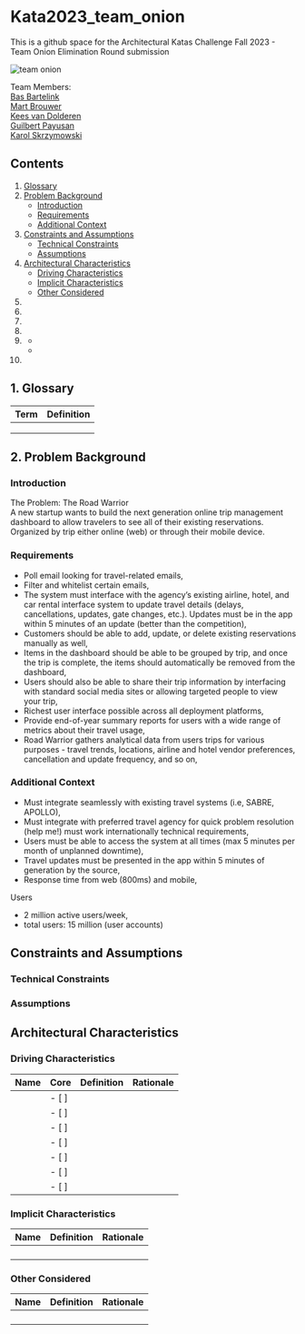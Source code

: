 # Kata2023_team_onion

This is a github space for the Architectural Katas Challenge Fall 2023 - Team Onion Elimination Round submission

![team onion](https://www.thespruce.com/thmb/ROmJ5HxENbIu7-v6-3WjUHVR7wU=/750x0/filters:no_upscale():max_bytes(150000):strip_icc():format(webp)/growing-onions-1403447-01-38d480a2d16d4ea0b0dd174f42785e1d.jpg)

Team Members:  
[Bas Bartelink](https://www.linkedin.com/in/basbartelink/)  
[Mart Brouwer](https://www.linkedin.com/in/mart-brouwer/)  
[Kees van Dolderen](https://www.linkedin.com/in/kees-van-dolderen/)  
[Guilbert Payusan](https://www.linkedin.com/in/guilbert-magtuto-payusan-914a3985/)  
[Karol Skrzymowski](https://www.linkedin.com/in/karolskrzymowski/)  

## Contents

1. [Glossary](#glossary)
2. [Problem Background](#problem-background)
    - [Introduction](#introduction)
    - [Requirements](#requirements)
    - [Additional Context](#additional-context)
3. [Constraints and Assumptions](#constraints-and-assumptions)  
    - [Technical Constraints](#technical-constraints)
    - [Assumptions](#assumptions)
4. [Architectural Characteristics](#architectural-characteristics) 
    - [Driving Characteristics](#driving-characteristics)
    - [Implicit Characteristics](#implicit-characteristics)
    - [Other Considered](#other-considered)
5. []()  
6. []()  
7. []()  
8. []()  
9. []()  
    - []()  
    - []()  
10. []()  

## 1. Glossary

|Term             |Definition                                                                                |
|-----------------|------------------------------------------------------------------------------------------|
| | |
| | |
| | |

## 2. Problem Background
### Introduction
The Problem: The Road Warrior  
A new startup wants to build the next generation online trip management dashboard to allow travelers to see all of their existing reservations. Organized by trip either online (web) or through their mobile device.  
### Requirements
- Poll email looking for travel-related emails,  
- Filter and whitelist certain emails,  
- The system must interface with the agency’s existing airline, hotel, and car rental interface system to update travel details (delays, cancellations, updates, gate changes, etc.). Updates must be in the app within 5 minutes of an update (better than the competition),  
- Customers should be able to add, update, or delete existing reservations manually as well,  
- Items in the dashboard should be able to be grouped by trip, and once the trip is complete, the items should automatically be removed from the dashboard,  
- Users should also be able to share their trip information by interfacing with standard social media sites or allowing targeted people to view your trip,  
- Richest user interface possible across all deployment platforms,  
- Provide end-of-year summary reports for users with a wide range of metrics about their travel usage,  
- Road Warrior gathers analytical data from users trips for various purposes - travel trends, locations, airline and hotel vendor preferences, cancellation and update frequency, and so on,  
### Additional Context
- Must integrate seamlessly with existing travel systems (i.e, SABRE, APOLLO),  
- Must integrate with preferred travel agency for quick problem resolution (help me!) must work internationally technical requirements,  
- Users must be able to access the system at all times (max 5 minutes per month of unplanned downtime),  
- Travel updates must be presented in the app within 5 minutes of generation by the source,  
- Response time from web (800ms) and mobile,  

Users  
- 2 million active users/week, 
- total users: 15 million (user accounts)  

## Constraints and Assumptions

### Technical Constraints

### Assumptions

## Architectural Characteristics

### Driving Characteristics
|Name|Core|Definition|Rationale|
|-|-|-|-|
||- [ ]|||
||- [ ]|||
||- [ ]|||
||- [ ]|||
||- [ ]|||
||- [ ]|||
||- [ ]|||

### Implicit Characteristics

|Name|Definition|Rationale|
|-|-|-|
||||
||||
||||
||||

### Other Considered

|Name|Definition|Rationale|
|-|-|-|
||||
||||
||||
||||

